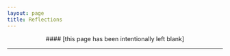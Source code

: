 ```yaml
---
layout: page
title: Reflections
---
```


<center> #### [this page has been intentionally left blank] </center>

---
